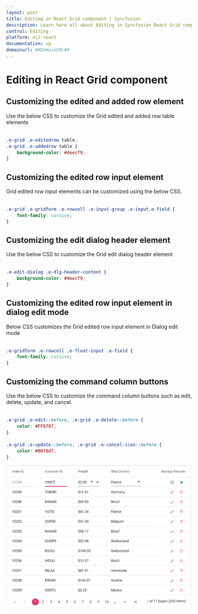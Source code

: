 ```yaml
---
layout: post
title: Editing in React Grid component | Syncfusion
description: Learn here all about Editing in Syncfusion React Grid component of Syncfusion Essential JS 2 and more.
control: Editing 
platform: ej2-react
documentation: ug
domainurl: ##DomainURL##
---
```


# Editing in React Grid component

## Customizing the edited and added row element

Use the below CSS to customize the Grid edited and added row table elements

```css

.e-grid .e-editedrow table,
.e-grid .e-addedrow table {
    background-color: #deecf9;
}

```

## Customizing the edited row input element

Grid edited row input elements can be customized using the below CSS.

```css

.e-grid .e-gridform .e-rowcell .e-input-group .e-input.e-field {
    font-family: cursive;
}

```

## Customizing the edit dialog header element

Use the below CSS to customize the Grid edit dialog header element

```css

.e-edit-dialog .e-dlg-header-content {
    background-color: #deecf9;
}

```

## Customizing the edited row input element in dialog edit mode

Below CSS customizes the Grid edited row input element in Dialog edit mode

```css

.e-gridform .e-rowcell .e-float-input .e-field {
    font-family: cursive;
}

```

## Customizing the command column buttons

Use the below CSS to customize the command column buttons such as edit, delete, update, and cancel.

```css

.e-grid .e-edit::before, .e-grid .e-delete::before {
    color: #FF8787;
}

.e-grid .e-update::before, .e-grid .e-cancel-icon::before {
    color: #0078d7;
}

```

![Customize command column button](../images/commandbutton.jpg)